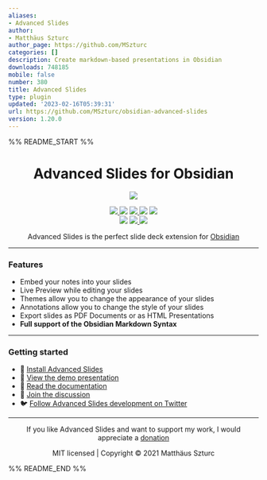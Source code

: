 ```yaml
---
aliases:
- Advanced Slides
author:
- Matthäus Szturc
author_page: https://github.com/MSzturc
categories: []
description: Create markdown-based presentations in Obsidian
downloads: 748185
mobile: false
number: 380
title: Advanced Slides
type: plugin
updated: '2023-02-16T05:39:31'
url: https://github.com/MSzturc/obsidian-advanced-slides
version: 1.20.0
---
```


%% README_START %%

<h1 align="center">Advanced Slides for Obsidian</h1>

<p align="center">
  <img  src="https://raw.githubusercontent.com/MSzturc/obsidian-advanced-slides/main/imgs/demo.gif">
</p>

<p align="center">
    <a href="https://github.com/MSzturc/obsidian-advanced-slides/releases/latest">
		<img src="https://img.shields.io/github/manifest-json/v/MSzturc/obsidian-advanced-slides?color=blue">
	</a>
    <img src="https://img.shields.io/github/release-date/MSzturc/obsidian-advanced-slides">
	<a href="https://github.com/MSzturc/obsidian-advanced-slides/blob/main/LICENSE">
		<img src="https://img.shields.io/github/license/MSzturc/obsidian-advanced-slides">
	</a>
	<img src="https://img.shields.io/github/downloads/MSzturc/obsidian-advanced-slides/total">
	<a href="https://github.com/MSzturc/obsidian-advanced-slides/issues">
		<img src="https://img.shields.io/github/issues/MSzturc/obsidian-advanced-slides">
	</a>
	<br>
	<img src="https://img.shields.io/tokei/lines/github/MSzturc/obsidian-advanced-slides">
	<a href="https://www.codefactor.io/repository/github/mszturc/obsidian-advanced-slides/stats">
		<img src="https://img.shields.io/codefactor/grade/github/MSzturc/obsidian-advanced-slides">
	</a>
	<a href="https://mszturc.github.io/obsidian-advanced-slides/lcov-report/">
		<img src="https://img.shields.io/endpoint?url=https://gist.githubusercontent.com/MSzturc/a2879612aa47b6364392d94cae882c50/raw/obsidian-advanced-slides_coverage.json">
	</a>
</p>

<div align="center">

Advanced Slides is the perfect slide deck extension for <a href="https://obsidian.md">Obsidian</a>
</div>

---

### Features
- Embed your notes into your slides
- Live Preview while editing your slides
- Themes allow you to change the appearance of your slides
- Annotations allow you to change the style of your slides
- Export slides as PDF Documents or as HTML Presentations
- **Full support of the Obsidian Markdown Syntax**

---

### Getting started
- 🚀 [Install Advanced Slides](https://mszturc.github.io/obsidian-advanced-slides/getting-start/installation/)
- 👀 [View the demo presentation](https://mszturc.github.io/obsidian-advanced-slides/examples/minml)
- 📖 [Read the documentation](https://mszturc.github.io/obsidian-advanced-slides/)
- 💬 [Join the discussion](https://forum.obsidian.md/t/advanced-slides-create-markdown-based-reveal-js-presentations-in-obsidian/28243)
- 🐦 [Follow Advanced Slides development on Twitter](https://twitter.com/AdvancedSlides)

--- 

<div align="center">

If you like Advanced Slides and want to support my work, I would appreciate a <a href="https://github.com/sponsors/MSzturc">donation</a>
</div>
<div align="center">
  MIT licensed | Copyright © 2021 Matthäus Szturc
</div>




%% README_END %%